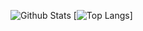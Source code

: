 ![Github Stats](https://github-readme-stats.vercel.app/api?username=kim0522ms&count_private=true&show_icons=true&theme=radical)
[![Top Langs](https://github-readme-stats.vercel.app/api/top-langs/?username=anuraghazra&layout=compact&langs_count=8)]
